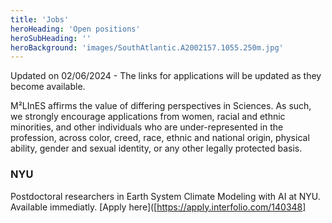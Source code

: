 ```yaml
---
title: 'Jobs'
heroHeading: 'Open positions'
heroSubHeading: ''
heroBackground: 'images/SouthAtlantic.A2002157.1055.250m.jpg'
---
```


Updated on 02/06/2024 - The links for applications will be updated as they become available.

M²LInES affirms the value of differing perspectives in Sciences. As such, we strongly encourage applications from women, racial and ethnic minorities, and other individuals who are under-represented in the profession, across color, creed, race, ethnic and national origin, physical ability, gender and sexual identity, or any other legally protected basis.

### NYU

Postdoctoral researchers in Earth System Climate Modeling with AI at NYU. Available immediatly. [Apply here]([https://apply.interfolio.com/140348]
